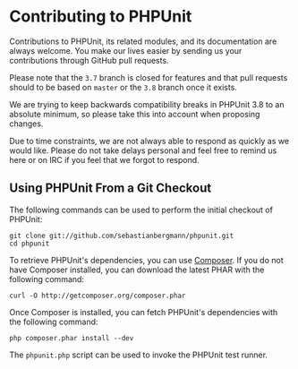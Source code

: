 Contributing to PHPUnit
=======================

Contributions to PHPUnit, its related modules, and its documentation are always welcome. You make our lives easier by sending us your contributions through GitHub pull requests.

Please note that the `3.7` branch is closed for features and that pull requests should to be based on `master` or the `3.8` branch once it exists.

We are trying to keep backwards compatibility breaks in PHPUnit 3.8 to an absolute minimum, so please take this into account when proposing changes.

Due to time constraints, we are not always able to respond as quickly as we would like. Please do not take delays personal and feel free to remind us here or on IRC if you feel that we forgot to respond.

Using PHPUnit From a Git Checkout
---------------------------------

The following commands can be used to perform the initial checkout of PHPUnit:

    git clone git://github.com/sebastianbergmann/phpunit.git
    cd phpunit

To retrieve PHPUnit's dependencies, you can use [Composer](http://getcomposer.org/download/). If you do not have Composer installed, you can download the latest PHAR with the following command:

    curl -O http://getcomposer.org/composer.phar
    
Once Composer is installed, you can fetch PHPUnit's dependencies with the following command:

    php composer.phar install --dev

The `phpunit.php` script can be used to invoke the PHPUnit test runner.
